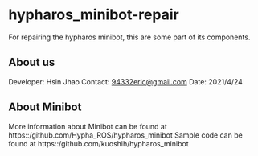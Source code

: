 # hypharos_minibot-repair
For repairing the hypharos minibot, this are some part of its components.

## About us
Developer: Hsin Jhao
Contact: 94332eric@gmail.com
Date: 2021/4/24

## About Minibot
More information about Minibot can be found at https::/github.com/Hypha_ROS/hypharos_minibot
Sample code can be found at https::/github.com/kuoshih/hypharos_minibot

